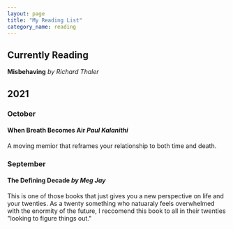 ```yaml
---
layout: page
title: "My Reading List"
category_name: reading
---
```


## Currently Reading

**Misbehaving** *by Richard Thaler*

## 2021

### October

#### When Breath Becomes Air *Paul Kalanithi*

A moving memior that reframes your relationship to both time and death.

### September

#### The Defining Decade *by Meg Jay*

This is one of those books that just gives you a new perspective on life and your twenties. As a twenty something who natuaraly feels overwhelmed with the enormity of the future, I reccomend this book to all in their twenties "looking to figure things out."
